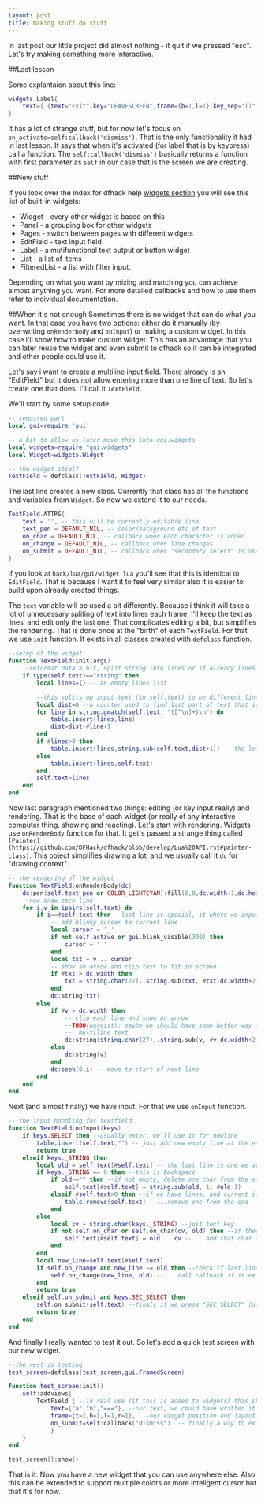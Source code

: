 ```yaml
---
layout: post
title: Making stuff do stuff
---
```


In last post our little project did almost nothing - it quit if we pressed "esc". Let's try making something more interactive.

##Last lesson

Some explantaion about this line:

```lua
widgets.Label{
	text={ {text="Exit",key="LEAVESCREEN",frame={b=1,l=1},key_sep="()",on_activate=self:callback('dismiss')} }
}
```
It has a lot of strange stuff, but for now let's focus on ``on_activate=self:callback('dismiss')``. That is the only
functionality it had in last lesson. It says that when it's activated (for label that is by keypress) call a function.
The ``self:callback('dismiss')`` basically returns a function with first parameter as ``self`` in our case that is the
screen we are creating.

##New stuff

If you look over the index for dfhack help [widgets section](https://github.com/DFHack/dfhack/blob/develop/Lua%20API.rst#gui-widgets)
you will see this list of built-in widgets:

* Widget - every other widget is based on this
* Panel - a grouping box for other widgets
* Pages - switch between pages with different widgets
* EditField - text input field
* Label - a mutifunctional text output or button widget
* List - a list of items
* FilteredList - a list with filter input.

Depending on what you want by mixing and matching you can achieve almost anything you want. For more detailed callbacks 
and how to use them refer to individual documentation.

##When it's not enough
Sometimes there is no widget that can do what you want. In that case you have two options: either do it manually (by 
overwriting ``onRenderBody`` and ``onInput``) or making a custom widget. In this case i'll show how to make custom widget.
This has an advantage that you can later reuse the widget and even submit to dfhack so it can be integrated and other people
could use it.

Let's say i want to create a multiline input field. There already is an "EditField" but it does not allow entering more than one line of text. So let's create one that does. I'll call it ``TextField``.

We'll start by some setup code:
```lua
-- required part
local gui=require 'gui'

-- a bit to allow us later move this into gui.widgets
local widgets=require "gui.widgets"
local Widget=widgets.Widget

-- the widget itself
TextField = defclass(TextField, Widget)
```

The last line creates a new class. Currently that class has all the functions and variables from ``Widget``. So now we extend it to our needs.

```lua
TextField.ATTRS{
    text = '', -- this will be currently editable line
    text_pen = DEFAULT_NIL, -- color/background etc of text
    on_char = DEFAULT_NIL, -- callback when each character is added
    on_change = DEFAULT_NIL, -- callback when line changes
    on_submit = DEFAULT_NIL, -- callback when "secondary select" is used to indicate finish
}
```

If you look at ``hack/lua/gui/widget.lua`` you'll see that this is identical to ``EditField``. That is because I want it to feel very similar also it is easier to build upon already created things.

The ``text`` variable will be used a bit differently. Because i think it will take a lot of unnecessary spliting of text into lines each frame, I'll keep the text as lines, and edit only the last one. That complicates editing a bit, but simplifies the rendering. That is done once at the "birth" of each ``TextField``. For that we use ``init`` function. It exists in all classes created with ``defclass`` function.

```lua
--setup of the widget
function TextField:init(args)
    --reformat data a bit, split string into lines or if already lines leave them
    if type(self.text)=="string" then
        local lines={} -- an empty lines list

        --this splits up input text (in self.text) to be different lines
        local dist=0 --a counter used to find last part of text that is left after all lines
        for line in string.gmatch(self.text, "([^\n]+)\n") do
            table.insert(lines,line)
            dist=dist+#line+1
        end
        if #lines>0 then
            table.insert(lines,string.sub(self.text,dist+1)) -- the leftover
        else
            table.insert(lines,self.text)
        end
        self.text=lines
    end
end
```

Now last paragraph mentioned two things: editing (or key input really) and rendering. That is the base of each widget (or really of any interactive computer thing, showing and reacting). Let's start with rendering. Widgets use ``onRenderBody`` function for that. It get's passed a strange thing called ``[Painter](https://github.com/DFHack/dfhack/blob/develop/Lua%20API.rst#painter-class)``. This object simplifies drawing a lot, and we usually call it ``dc`` for "drawing context".

```lua
-- the rendering of the widget
function TextField:onRenderBody(dc)
    dc:pen(self.text_pen or COLOR_LIGHTCYAN):fill(0,0,dc.width-1,dc.height-1) --first clear everything
    --now draw each line
    for i,v in ipairs(self.text) do
        if i==#self.text then --last line is special, it where we input
            -- add blinky cursor to current line
            local cursor = '_'
            if not self.active or gui.blink_visible(300) then
                cursor = ' '
            end
            local txt = v .. cursor
            -- show an arrow and clip text to fit in screen
            if #txt > dc.width then
                txt = string.char(27)..string.sub(txt, #txt-dc.width+2)
            end
            dc:string(txt)
        else
            if #v > dc.width then
                -- clip each line and show an arrow
                --TODO(warmist): maybe we should have some better way of clipping
                --  multiline text
                dc:string(string.char(27)..string.sub(v, #v-dc.width+2))
            else
                dc:string(v)
            end
            dc:seek(0,i) -- move to start of next line
        end
    end
end
```

Next (and almost finally) we have input. For that we use ``onInput`` function.

```lua
-- the input handling for textfield
function TextField:onInput(keys)
    if keys.SELECT then --usually enter, we'll use it for newline
        table.insert(self.text,"") -- just add new empty line at the end
        return true
    elseif keys._STRING then
        local old = self.text[#self.text] -- the last line is one we are editing
        if keys._STRING == 0 then --this is backspace
            if old~="" then --if not empty, delete one char from the end
                self.text[#self.text] = string.sub(old, 1, #old-1)
            elseif #self.text>0 then --if we have lines, and current is empty...
                table.remove(self.text) --...remove one from the end
            end
        else
            local cv = string.char(keys._STRING) --just text key
            if not self.on_char or self.on_char(cv, old) then --if there is a callback and it returns okay...
                self.text[#self.text] = old .. cv --... add that char to the end of last string
            end
        end
        local new_line=self.text[#self.text]
        if self.on_change and new_line ~= old then --check if last line changed and...
            self.on_change(new_line, old) --... call callback if it exists
        end
        return true
    elseif self.on_submit and keys.SEC_SELECT then
        self.on_submit(self.text) --finaly if we press "SEC_SELECT" (usually shift+enter) we call submit callback
        return true
    end
end
```

And finally I really wanted to test it out. So let's add a quick test screen with our new widget.

```lua
--the rest is testing
test_screen=defclass(test_screen,gui.FramedScreen)

function test_screen:init()
    self:addviews{
        TextField { --in real use (if this is added to widgets) this should be widgets.TextField
            text={"a","b","==="}, --our text, we could have written it as "a\nb\n===" or as lua multiline text with double '['
            frame={t=1,b=1,l=1,r=1},  --our widget position and layout
            on_submit=self:callback("dismiss")  -- finally a way to exist the screen
            }
    }
end

test_screen{}:show()
```

That is it. Now you have a new widget that you can use anywhere else. Also this can be extended to support multiple colors or more inteligent cursor but that it's for now.
